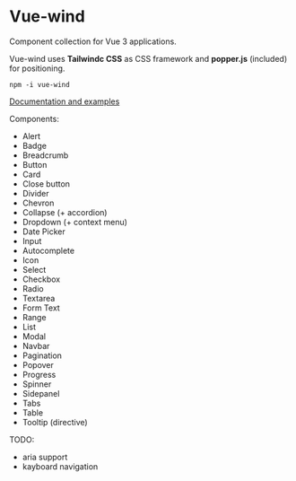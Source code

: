 # Vue-wind

Component collection for Vue 3 applications. 

Vue-wind uses **Tailwindc CSS** as CSS framework and **popper.js** (included) for positioning.

```
npm -i vue-wind
```

[Documentation and examples](https://vue-wind.netlify.app/documentation/installation)

Components:
* Alert
* Badge
* Breadcrumb
* Button
* Card
* Close button
* Divider
* Chevron
* Collapse (+ accordion)
* Dropdown (+ context menu)
* Date Picker
* Input
* Autocomplete
* Icon
* Select
* Checkbox
* Radio
* Textarea
* Form Text
* Range
* List
* Modal
* Navbar
* Pagination
* Popover
* Progress
* Spinner
* Sidepanel
* Tabs
* Table
* Tooltip (directive)

TODO:
* aria support
* kayboard navigation

